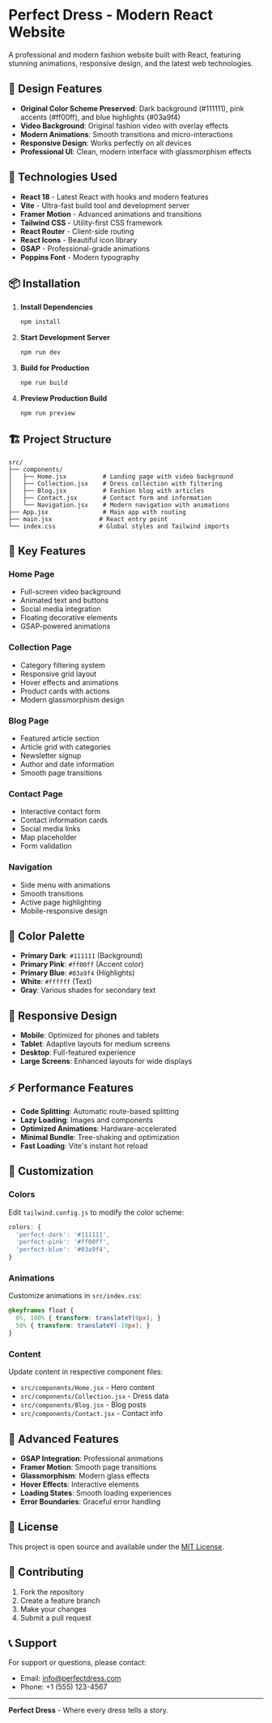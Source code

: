 # Perfect Dress - Modern React Website

A professional and modern fashion website built with React, featuring stunning animations, responsive design, and the latest web technologies.

## 🎨 Design Features

- **Original Color Scheme Preserved**: Dark background (#111111), pink accents (#ff00ff), and blue highlights (#03a9f4)
- **Video Background**: Original fashion video with overlay effects
- **Modern Animations**: Smooth transitions and micro-interactions
- **Responsive Design**: Works perfectly on all devices
- **Professional UI**: Clean, modern interface with glassmorphism effects

## 🚀 Technologies Used

- **React 18** - Latest React with hooks and modern features
- **Vite** - Ultra-fast build tool and development server
- **Framer Motion** - Advanced animations and transitions
- **Tailwind CSS** - Utility-first CSS framework
- **React Router** - Client-side routing
- **React Icons** - Beautiful icon library
- **GSAP** - Professional-grade animations
- **Poppins Font** - Modern typography

## 📦 Installation

1. **Install Dependencies**
   ```bash
   npm install
   ```

2. **Start Development Server**
   ```bash
   npm run dev
   ```

3. **Build for Production**
   ```bash
   npm run build
   ```

4. **Preview Production Build**
   ```bash
   npm run preview
   ```

## 🏗️ Project Structure

```
src/
├── components/
│   ├── Home.jsx          # Landing page with video background
│   ├── Collection.jsx    # Dress collection with filtering
│   ├── Blog.jsx          # Fashion blog with articles
│   ├── Contact.jsx       # Contact form and information
│   └── Navigation.jsx    # Modern navigation with animations
├── App.jsx               # Main app with routing
├── main.jsx             # React entry point
└── index.css            # Global styles and Tailwind imports
```

## 🎯 Key Features

### Home Page
- Full-screen video background
- Animated text and buttons
- Social media integration
- Floating decorative elements
- GSAP-powered animations

### Collection Page
- Category filtering system
- Responsive grid layout
- Hover effects and animations
- Product cards with actions
- Modern glassmorphism design

### Blog Page
- Featured article section
- Article grid with categories
- Newsletter signup
- Author and date information
- Smooth page transitions

### Contact Page
- Interactive contact form
- Contact information cards
- Social media links
- Map placeholder
- Form validation

### Navigation
- Side menu with animations
- Smooth transitions
- Active page highlighting
- Mobile-responsive design

## 🎨 Color Palette

- **Primary Dark**: `#111111` (Background)
- **Primary Pink**: `#ff00ff` (Accent color)
- **Primary Blue**: `#03a9f4` (Highlights)
- **White**: `#ffffff` (Text)
- **Gray**: Various shades for secondary text

## 📱 Responsive Design

- **Mobile**: Optimized for phones and tablets
- **Tablet**: Adaptive layouts for medium screens
- **Desktop**: Full-featured experience
- **Large Screens**: Enhanced layouts for wide displays

## ⚡ Performance Features

- **Code Splitting**: Automatic route-based splitting
- **Lazy Loading**: Images and components
- **Optimized Animations**: Hardware-accelerated
- **Minimal Bundle**: Tree-shaking and optimization
- **Fast Loading**: Vite's instant hot reload

## 🔧 Customization

### Colors
Edit `tailwind.config.js` to modify the color scheme:
```javascript
colors: {
  'perfect-dark': '#111111',
  'perfect-pink': '#ff00ff',
  'perfect-blue': '#03a9f4',
}
```

### Animations
Customize animations in `src/index.css`:
```css
@keyframes float {
  0%, 100% { transform: translateY(0px); }
  50% { transform: translateY(-10px); }
}
```

### Content
Update content in respective component files:
- `src/components/Home.jsx` - Hero content
- `src/components/Collection.jsx` - Dress data
- `src/components/Blog.jsx` - Blog posts
- `src/components/Contact.jsx` - Contact info

## 🌟 Advanced Features

- **GSAP Integration**: Professional animations
- **Framer Motion**: Smooth page transitions
- **Glassmorphism**: Modern glass effects
- **Hover Effects**: Interactive elements
- **Loading States**: Smooth loading experiences
- **Error Boundaries**: Graceful error handling

## 📄 License

This project is open source and available under the [MIT License](LICENSE).

## 🤝 Contributing

1. Fork the repository
2. Create a feature branch
3. Make your changes
4. Submit a pull request

## 📞 Support

For support or questions, please contact:
- Email: info@perfectdress.com
- Phone: +1 (555) 123-4567

---

**Perfect Dress** - Where every dress tells a story. 